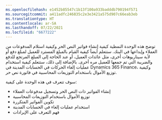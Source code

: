 ```yaml
---
ms.openlocfilehash: e1452b85547c1b13f100a933badddb790194f571
ms.sourcegitcommit: a411adfc246835c2e3e3421a575d907c66eab3eb
ms.translationtype: HT
ms.contentlocale: ar-SA
ms.lasthandoff: 07/22/2021
ms.locfileid: "6677222"
---
```

توضح هذه الوحدة النمطية كيفية إنشاء فواتير النص الحر وكيفية استلام المدفوعات من العملاء وإيداعها في البنك. ستتعلم أيضاً كيفية القيام بالمبلغ المسترد للعميل لمبلغ دفع أو لأية سيناريوهات أخرى، مثل عائدات العميل، أو عند الحاجة إلى المبلغ المرتجع للدفع والضريبة التي تم جمعها للعميل مره أخرى. بالإضافة إلى ذلك، ستتعلم كيفية استخدام عمليات إلغاء الحركات في الحسابات المدينة في Dynamics 365 Finance، وكيفية توزيع الأموال باستخدام التوزيعات المحاسبية في فاتورة نص حر.

سوف تتعرف في هذه الوحدة على كيفية:


-   إنشاء الفواتير ذات النص الحر وتسجيل مدفوعات العملاء
-   توزيع الأموال باستخدام التوزيعات المحاسبية
-   تكوين الفواتير المتكررة
-   استخدام عمليات إلغاء في الحسابات المدينة
-   فهم التعرف على الإيرادات

